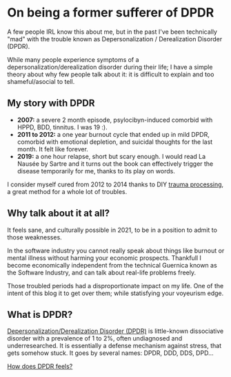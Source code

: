 # On being a former sufferer of DPDR 

A few people IRL know this about me, but in the past I've been technically "mad" with the trouble known as Depersonalization / Derealization Disorder (DPDR). 

While many people experience symptoms of a depersonalization/derealization disorder during their life; I have a simple theory about why few people talk about it: it is difficult to explain and too shameful/asocial to tell.


## My story with DPDR

- **2007:** a severe 2 month episode, psylocibyn-induced comorbid with HPPD, BDD, tinnitus.
  I was 19 :).
- **2011 to 2012:** a one year burnout cycle that ended up in mild DPDR, comorbid with emotional depletion, and suicidal thoughts for the last month. It felt like forever.
- **2019:** a one hour relapse, short but scary enough. 
  I would read La Nausée by Sartre and it turns out the book can effectively trigger the disease temporarily for me, thanks to its play on words.

I consider myself cured from 2012 to 2014 thanks to DIY [trauma processing](Processing-Traumas), a great method for a whole lot of troubles.


## Why talk about it at all?

It feels sane, and culturally possible in 2021, to be in a position to admit to those weaknesses.

In the software industry you cannot really speak about things like burnout or mental illness without harming your economic prospects.
Thankfull I become economically independent from the technical Guernica known as the Software Industry, and can talk about real-life problems freely.

Those troubled periods had a disproportionate impact on my life. One of the intent of this blog it to get over them; while statisfying your voyeurism edge.


## What is DPDR?

[Depersonalization/Derealization Disorder (DPDR)](https://en.wikipedia.org/wiki/Depersonalization-derealization_disorder) is little-known dissociative disorder with a prevalence of 1 to 2%, often undiagnosed and underresearched. It is essentially a defense mechanism against stress, that gets somehow stuck. It goes by several names: DPDR, DDD, DDS, DPD...

[How does DPDR feels?](#What-DPDR-feels-like)